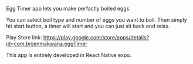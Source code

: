 Egg Timer app lets you make perfactly boiled eggs.

You can select boil type and number of eggs you want to boil. Then simply hit start button, a timer will start and you can just sit back and relax.

Play Store link: https://play.google.com/store/apps/details?id=com.brijenmakwana.eggTimer

This app is entirely developed in React Native expo.